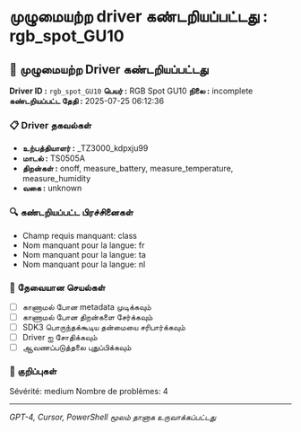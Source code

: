 # முழுமையற்ற driver கண்டறியப்பட்டது : rgb_spot_GU10

## 🚨 முழுமையற்ற Driver கண்டறியப்பட்டது

**Driver ID :** `rgb_spot_GU10`
**பெயர் :** RGB Spot GU10
**நிலை :** incomplete
**கண்டறியப்பட்ட தேதி :** 2025-07-25 06:12:36

### 📋 Driver தகவல்கள்
- **உற்பத்தியாளர் :** _TZ3000_kdpxju99
- **மாடல் :** TS0505A
- **திறன்கள் :** onoff, measure_battery, measure_temperature, measure_humidity
- **வகை :** unknown

### 🔍 கண்டறியப்பட்ட பிரச்சினைகள்
- Champ requis manquant: class
- Nom manquant pour la langue: fr
- Nom manquant pour la langue: ta
- Nom manquant pour la langue: nl

### 🎯 தேவையான செயல்கள்
- [ ] காணாமல் போன metadata முடிக்கவும்
- [ ] காணாமல் போன திறன்களை சேர்க்கவும்
- [ ] SDK3 பொருந்தக்கூடிய தன்மையை சரிபார்க்கவும்
- [ ] Driver ஐ சோதிக்கவும்
- [ ] ஆவணப்படுத்தலை புதுப்பிக்கவும்

### 📝 குறிப்புகள்
Sévérité: medium
Nombre de problèmes: 4

---
*GPT-4, Cursor, PowerShell மூலம் தானாக உருவாக்கப்பட்டது*

